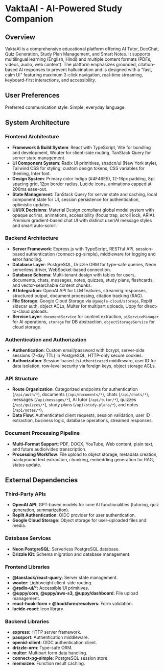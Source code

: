 # VaktaAI - AI-Powered Study Companion

## Overview

VaktaAI is a comprehensive educational platform offering AI Tutor, DocChat, Quiz Generation, Study Plan Management, and Smart Notes. It supports multilingual learning (English, Hindi) and multiple content formats (PDFs, videos, audio, web content). The platform emphasizes grounded, citation-based AI responses to prevent hallucination and is designed with a "fast, calm UI" featuring maximum 3-click navigation, real-time streaming, keyboard-first interactions, and accessibility.

## User Preferences

Preferred communication style: Simple, everyday language.

## System Architecture

### Frontend Architecture

*   **Framework & Build System**: React with TypeScript, Vite for bundling and development, Wouter for client-side routing, TanStack Query for server state management.
*   **UI Component System**: Radix UI primitives, shadcn/ui (New York style), Tailwind CSS for styling, custom design tokens, CSS variables for theming, Inter font.
*   **Design System**: Primary color Indigo (#4F46E5), 12-16px padding, 8pt spacing grid, 12px border radius, Lucide icons, animations capped at 200ms ease-out.
*   **State Management**: TanStack Query for server state and caching, local component state for UI, session persistence for authentication, optimistic updates.
*   **UI/UX Decisions**: Material Design compliant global modal system with opaque scrims, animations, accessibility (focus trap, scroll lock, ARIA). Premium gradient-based chat UI with distinct user/AI message styles and smart auto-scroll.

### Backend Architecture

*   **Server Framework**: Express.js with TypeScript, RESTful API, session-based authentication (connect-pg-simple), middleware for logging and error handling.
*   **Database Layer**: PostgreSQL, Drizzle ORM for type-safe queries, Neon serverless driver, WebSocket-based connection.
*   **Database Schema**: Multi-tenant design with tables for users, documents, chats, messages, notes, quizzes, study plans, flashcards, and vector-searchable content chunks.
*   **AI Integration**: OpenAI API for LLM features, streaming responses, structured output, document processing, citation tracking (RAG).
*   **File Storage**: Google Cloud Storage via `@google-cloud/storage`, Replit sidecar auth, object ACLs, Multer for multipart uploads, Uppy for direct-to-cloud uploads.
*   **Service Layer**: `documentService` for content extraction, `aiServiceManager` for AI operations, `storage` for DB abstraction, `objectStorageService` for cloud storage.

### Authentication and Authorization

*   **Authentication**: Custom email/password with bcrypt, server-side sessions (7-day TTL) in PostgreSQL, HTTP-only secure cookies.
*   **Authorization**: Session-based `isAuthenticated` middleware, user ID for data isolation, row-level security via foreign keys, object storage ACLs.

### API Structure

*   **Route Organization**: Categorized endpoints for authentication (`/api/auth/*`), documents (`/api/documents/*`), chats (`/api/chats/*`), messages (`/api/messages/*`), AI tutor (`/api/tutor/*`), quizzes (`/api/quizzes/*`), study plans (`/api/study-plans/*`), and notes (`/api/notes/*`).
*   **Data Flow**: Authenticated client requests, session validation, user ID extraction, business logic, database operations, streamed responses.

### Document Processing Pipeline

*   **Multi-Format Support**: PDF, DOCX, YouTube, Web content, plain text, and future audio/video transcription.
*   **Processing Workflow**: File upload to object storage, metadata creation, background text extraction, chunking, embedding generation for RAG, status update.

## External Dependencies

### Third-Party APIs

*   **OpenAI API**: GPT-based models for core AI functionalities (tutoring, quiz generation, summarization).
*   **Replit Authentication**: OIDC provider for user authentication.
*   **Google Cloud Storage**: Object storage for user-uploaded files and media.

### Database Services

*   **Neon PostgreSQL**: Serverless PostgreSQL database.
*   **Drizzle Kit**: Schema migration and database management.

### Frontend Libraries

*   **@tanstack/react-query**: Server state management.
*   **wouter**: Lightweight client-side routing.
*   **@radix-ui/***: Accessible UI primitives.
*   **@uppy/core, @uppy/aws-s3, @uppy/dashboard**: File upload management.
*   **react-hook-form + @hookform/resolvers**: Form validation.
*   **lucide-react**: Icon library.

### Backend Libraries

*   **express**: HTTP server framework.
*   **passport**: Authentication middleware.
*   **openid-client**: OIDC authentication client.
*   **drizzle-orm**: Type-safe ORM.
*   **multer**: Multipart form data handling.
*   **connect-pg-simple**: PostgreSQL session store.
*   **memoizee**: Function result caching.